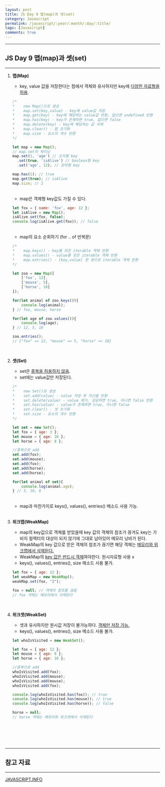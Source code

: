 ```yaml
---
layout: post
title: JS Day 9 맵(map)과 셋(set)
category: Javascript
permalink: /javascript/:year/:month/:day/:title/
tags: [Javascript]
comments: true
---
```


---

## JS Day 9 맵(map)과 셋(set)

---

1. **맵(Map)**

   * key, value 값을 저장한다는 점에서 객체와 유사하지만 key에 <u>다양한 자료형을 허용</u>.

   ```javascript
   /*
   *	new Map()으로 생성
   *	map.set(key,value) - key에 value값 저장
   *	map.get(key) - key에 해당하는 value값 반환, 없으면 undefined 반환
   *	map.has(key) - key가 존재하면 true, 없으면 false
   * 	map.delete(key) - key에 해당하는 값 삭제
   *	map.clear() - 맵 초기화
   * 	map.size - 요소의 개수 반환
   */
   
   let map = new Map();
   // map.set의 체이닝
   map.set(1, 'age') // 숫자형 key
     .set(true, 'isAlive') // boolean형 key
     .set('age', 12); // 문자형 key
   
   map.has(1); // true
   map.get(true); // isAlive
   map.size; // 2
   ```

   <br>

   * map은 객체형 key값도 가질 수 있다.

   ```javascript
   let fox = { name: 'fox', age: 12 };
   let isAlive = new Map();
   isAlive.set(fox, false);
   console.log(isAlive.get(fox)); // false
   ```

   <br>

   * map의 요소 순회하기 (for .. of 반복문)

   ```javascript
   /*
   *	map.keys() - key를 모은 iterable 객체 반환
   *	map.values() - value를 모은 iterable 객체 반환
   *	map.entries() - [key,value] 한 쌍으로 iterable 객체 반환
   */
   
   let zoo = new Map([
       ['fox', 12],
       ['mouse', 5],
       ['horse', 10]
   ]);
   
   for(let animal of zoo.keys()){
       console.log(animal);
   } // fox, mouse, horse
   
   for(let age of zoo.values()){
       console.log(age);
   } // 12, 5, 10
   
   zoo.entries();
   // {"fox" => 12, "mouse" => 5, "horse" => 10}
   ```

   <br>

2. **셋(Set)**

   * set은 <u>중복을 허용하지 않음</u>.
   * set에는 value값만 저장된다.

   ```javascript
   /*
   *	new Set()로 생성
   *	set.add(value) - value 저장 후 자신을 반환
   *	set.delete(value) - value 제거, 성공하면 true, 아니면 false 반환
   *	set.has(value) - value가 존재하면 true, 아니면 false
   *	set.clear() - 셋 초기화
   *	set.size - 요소의 개수 반환
   */
   
   let set = new Set();
   let fox = { age: 3 };
   let mouse = { age: 10 };
   let horse = { age: 8 };
   
   //중복으로 add
   set.add(fox);
   set.add(mouse);
   set.add(fox);
   set.add(horse);
   set.add(horse);
   
   for(let animal of set){
       console.log(animal.age);
   } // 3, 10, 8
   ```

   <br>

   * map과 마찬가지로 keys(), values(), entries() 메소드 사용 가능.

   <br>

3. **위크맵(WeakMap)**

   * map의 key값으로 객체를 받았을때 key 값의 객체의 참조가 끊겨도 key는 가비지 컬렉터의 대상이 되지 않기에 그대로 남아있어 메모리 낭비가 된다.
   * WeakMap의 key 값으로 받은 객체의 참조가 끊기면 해당 객체는 <u>메모리와 위크맵에서 삭제된다.</u>
   * WeakMap의 <u>key 값은 반드시 객체</u>여야한다. 원시자료형 사용 x
   * keys(), values(), entries(), size 메소드 사용 불가.

   ```javascript
   let fox = { age: 12 };
   let weakMap = new WeakMap();
   weakMap.set(fox, "2");
   
   fox = null; // 객체의 참조를 끊음
   // fox 객체는 메모리에서 삭제된다
   ```

   <br>

4. **위크셋(WeakSet)**

   * 셋과 유사하지만 원시값 저장이 불가능하다. <u>객체만 저장 가능.</u>
   * keys(), values(), entries(), size 메소드 사용 불가.

   ```javascript
   let whoIsVisited = new WeakSet();
   
   let fox = { age: 12 };
   let mouse = { age: 8 };
   let horse = { age: 10 };
   
   //중복으로 add
   whoIsVisited.add(fox);
   whoIsVisited.add(mouse);
   whoIsVisited.add(mouse);
   whoIsVisited.add(fox);
   
   console.log(whoIsVisited.has(fox)); // true
   console.log(whoIsVisited.has(mouse)); // true
   console.log(whoIsVisited.has(horse)); // false
   
   horse = null;
   // horse 객체는 메모리와 위크셋에서 삭제된다
   ```

   <br>

<br>

<br>

---

## 참고 자료

---

[JAVASCRIPT.INFO](https://ko.javascript.info/)